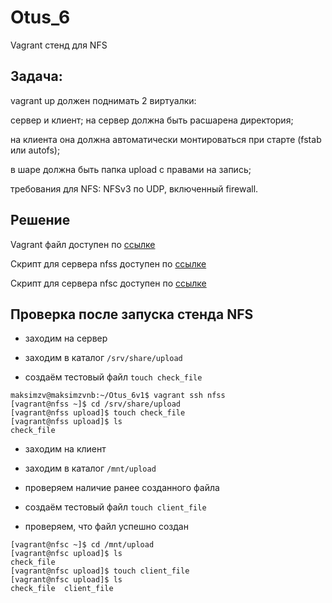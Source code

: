 # Otus_6
Vagrant стенд для NFS

## Задача:
vagrant up должен поднимать 2 виртуалки: 

сервер и клиент;
на сервер должна быть расшарена директория;

на клиента она должна автоматически монтироваться при старте (fstab или autofs);

в шаре должна быть папка upload с правами на запись;

требования для NFS: NFSv3 по UDP, включенный firewall.

## Решение
Vagrant файл доступен по [ссылке](https://github.com/Sunabak/Otus_6/blob/main/Vagrantfile)

Скрипт для сервера nfss доступен по [ссылке](https://github.com/Sunabak/Otus_6/blob/main/nfss.sh)

Скрипт для сервера nfsс доступен по [ссылке](https://github.com/Sunabak/Otus_6/blob/main/nfsс.sh)

## Проверка после запуска стенда NFS
- заходим на сервер 

- заходим в каталог `/srv/share/upload` 

- создаём тестовый файл `touch check_file` 

```
maksimzv@maksimzvnb:~/Otus_6v1$ vagrant ssh nfss
[vagrant@nfss ~]$ cd /srv/share/upload
[vagrant@nfss upload]$ touch check_file
[vagrant@nfss upload]$ ls
check_file
````

- заходим на клиент 

- заходим в каталог `/mnt/upload` 

- проверяем наличие ранее созданного файла 

- создаём тестовый файл `touch client_file` 

- проверяем, что файл успешно создан 

```
[vagrant@nfsc ~]$ cd /mnt/upload
[vagrant@nfsc upload]$ ls
check_file
[vagrant@nfsc upload]$ touch client_file 
[vagrant@nfsc upload]$ ls
check_file  client_file
```
